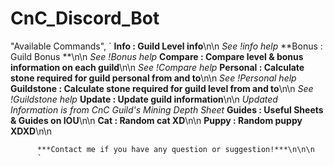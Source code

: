 # CnC_Discord_Bot

"Available Commands",
 `
          **Info : Guild Level info**\n\n
          *See !info help*
          **Bonus : Guild Bonus **\n\n
          *See !Bonus help*
          **Compare : Compare level & bonus information on each guild**\n\n
                          *See !Compare help*
          **Personal : Calculate stone required for guild personal from and to**\n\n
                           *See !Personal help*
          **Guildstone : Calculate stone required for guild level from and to**\n\n
                             *See !Guildstone help*
          **Update : Update guild information**\n\n
          *Updated Information is from CnC Guild's Mining Depth Sheet*
          **Guides : Useful Sheets & Guides on IOU**\n\n
          **Cat : Random cat XD**\n\n
          **Puppy : Random puppy XDXD**\n\n

          ***Contact me if you have any question or suggestion!***\n\n\n
          `
